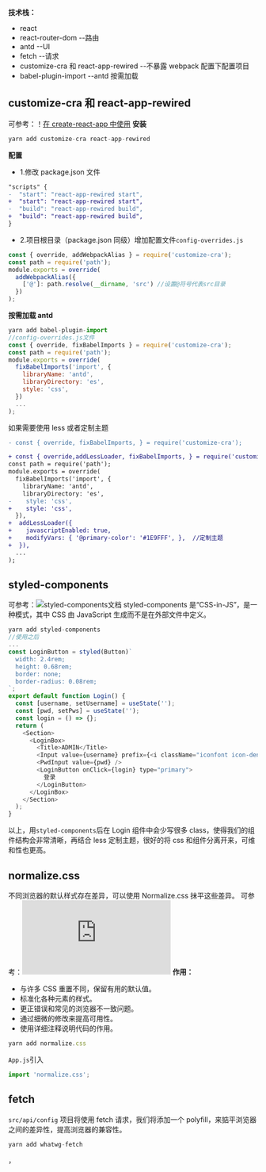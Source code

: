 **技术栈：**

- react
- react-router-dom --路由
- antd --UI
- fetch --请求
- customize-cra 和 react-app-rewired --不暴露 webpack 配置下配置项目
- babel-plugin-import --antd 按需加载

## customize-cra 和 react-app-rewired

可参考：！[在 create-react-app 中使用](https://ant.design/docs/react/use-with-create-react-app-cn)
**安装**

```js
yarn add customize-cra react-app-rewired
```

**配置**

- 1.修改 package.json 文件

```diff
"scripts" {
-  "start": "react-app-rewired start",
+  "start": "react-app-rewired start",
-  "build": "react-app-rewired build",
+  "build": "react-app-rewired build",
}
```

- 2.项目根目录（package.json 同级）增加配置文件`config-overrides.js`

```js
const { override, addWebpackAlias } = require('customize-cra');
const path = require('path');
module.exports = override(
  addWebpackAlias({
    ['@']: path.resolve(__dirname, 'src') //设置@符号代表src目录
  })
);
```

**按需加载 antd**

```js
yarn add babel-plugin-import
//config-overrides.js文件
const { override, fixBabelImports } = require('customize-cra');
const path = require('path');
module.exports = override(
  fixBabelImports('import', {
    libraryName: 'antd',
    libraryDirectory: 'es',
    style: 'css',
  })
  ...
);
```

如果需要使用 less 或者定制主题

```diff
- const { override, fixBabelImports, } = require('customize-cra');

+ const { override,addLessLoader, fixBabelImports, } = require('customize-cra');
const path = require('path');
module.exports = override(
  fixBabelImports('import', {
    libraryName: 'antd',
    libraryDirectory: 'es',
-    style: 'css',
+    style: 'css',
  }),
+  addLessLoader({
+    javascriptEnabled: true,
+    modifyVars: { '@primary-color': '#1E9FFF', },  //定制主题
+  }),
  ...
);
```

## styled-components

可参考：![styled-components文档](https://github.com/hengg/styled-components-docs-zh)
styled-components 是“CSS-in-JS”，是一种模式，其中 CSS 由 JavaScript 生成而不是在外部文件中定义。

```js
yarn add styled-components
//使用之后
...
const LoginButton = styled(Button)`
  width: 2.4rem;
  height: 0.68rem;
  border: none;
  border-radius: 0.08rem;
`;
export default function Login() {
  const [username, setUsername] = useState('');
  const [pwd, setPws] = useState('');
  const login = () => {};
  return (
    <Section>
      <LoginBox>
        <Title>ADMIN</Title>
        <Input value={username} prefix={<i className="iconfont icon-denglu"></i>}/>
        <PwdInput value={pwd} />
        <LoginButton onClick={login} type="primary">
          登录
        </LoginButton>
      </LoginBox>
    </Section>
  );
}
```

以上，用`styled-components`后在 Login 组件中会少写很多 class，使得我们的组件结构会非常清晰，再结合 less 定制主题，很好的将 css 和组件分离开来，可维和性也更高。

## normalize.css

不同浏览器的默认样式存在差异，可以使用 Normalize.css 抹平这些差异。
可参考：![normalize.css](https://github.com/necolas/normalize.css)
**作用：**

- 与许多 CSS 重置不同，保留有用的默认值。
- 标准化各种元素的样式。
- 更正错误和常见的浏览器不一致问题。
- 通过细微的修改来提高可用性。
- 使用详细注释说明代码的作用。

```js
yarn add normalize.css
```

`App.js`引入

```js
import 'normalize.css';
```

## fetch

`src/api/config`
项目将使用 fetch 请求，我们将添加一个 polyfill，来掂平浏览器之间的差异性，提高浏览器的兼容性。

```js
yarn add whatwg-fetch
```

，
